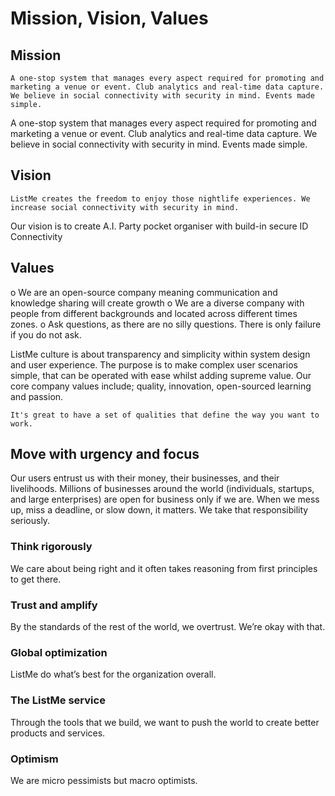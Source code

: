 # Mission, Vision, Values

## Mission

```
A one-stop system that manages every aspect required for promoting and marketing a venue or event. Club analytics and real-time data capture. We believe in social connectivity with security in mind. Events made simple. 
```
A one-stop system that manages every aspect required for promoting and marketing a venue or event. Club analytics and real-time data capture. We believe in social connectivity with security in mind. Events made simple. 

## Vision

```
ListMe creates the freedom to enjoy those nightlife experiences. We increase social connectivity with security in mind.
```

Our vision is to create A.I. Party pocket organiser with build-in secure ID Connectivity

## Values

o    We are an open-source company meaning communication and knowledge sharing will create growth
o    We are a diverse company with people from different backgrounds and located across different times zones.
o    Ask questions, as there are no silly questions. There is only failure if you do not ask.

ListMe culture is about transparency and simplicity within system design and user experience. The purpose is to make complex user scenarios simple, that can be operated with ease whilst adding supreme value. Our core company values include; quality, innovation, open-sourced learning and passion.

```
It's great to have a set of qualities that define the way you want to work.
```

## **Move with urgency and focus**

Our users entrust us with their money, their businesses, and their livelihoods. Millions of businesses around the world (individuals, startups, and large enterprises) are open for business only if we are. When we mess up, miss a deadline, or slow down, it matters. We take that responsibility seriously.

### **Think rigorously**

We care about being right and it often takes reasoning from first principles to get there.

### **Trust and amplify**

By the standards of the rest of the world, we overtrust. We’re okay with that.

### **Global optimization**

ListMe do what’s best for the organization overall.

### **The ListMe service**

Through the tools that we build, we want to push the world to create better products and services.

### **Optimism**

We are micro pessimists but macro optimists.
